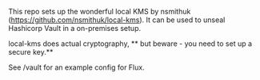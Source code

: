 This repo sets up the wonderful local KMS by nsmithuk (https://github.com/nsmithuk/local-kms). It can be used to unseal Hashicorp Vault in a on-premises setup.

local-kms does actual cryptography, ** but beware - you need to set up a secure key.**

See /vault for an example config for Flux.
